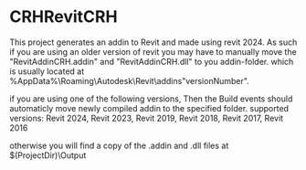 # CRHRevitCRH

This project generates an addin to Revit and made using revit 2024.
As such if you are using an older version of revit you may have to manually move the "RevitAddinCRH.addin" and "RevitAddinCRH.dll" to you addin-folder.
which is usually located at %AppData%\Roaming\Autodesk\Revit\addins\"versionNumber".

if you are using one of the following versions, Then the Build events should automaticly move newly compiled addin to the specified folder.
supported versions:
Revit 2024,
Revit 2023,
Revit 2019,
Revit 2018,
Revit 2017,
Revit 2016


otherwise you will find a copy of the .addin and .dll files at $(ProjectDir)\Output